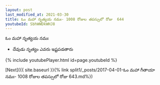 ```yaml
---
layout: post
last_modified_at: 2021-03-30
title: ఓం మహా నృత్యయ నమః- 1008 రోజుల తపస్సులో రోజు  644
youtubeId: SbhWWDkWHJ8
---
```

 
 
 ఓం మహా నృత్యయ నమః  
 
 -  దేవుడు నృత్యం ఎవరు ఇష్టపడతారు 
 
  
 
  
 
 
 
 
 
 


{% include youtubePlayer.html id=page.youtubeId %}
 
[Next]({{ site.baseurl }}{% link  split1/_posts/2017-04-01-ఓం మహా గీతాయా నమః- 1008 రోజుల తపస్సులో రోజు  643.md%})
 
